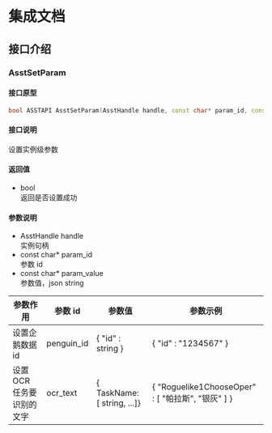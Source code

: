 # 集成文档

## 接口介绍

### AsstSetParam

#### 接口原型

```c++
bool ASSTAPI AsstSetParam(AsstHandle handle, const char* param_id, const char* param_value);
```

#### 接口说明

设置实例级参数

#### 返回值

- bool  
    返回是否设置成功

#### 参数说明

- AsstHandle handle  
    实例句柄
- const char* param_id  
    参数 id
- const char* param_value  
    参数值，json string

| 参数作用 | 参数 id | 参数值 | 参数示例 |
| ------- | ------- | ----- | -------- |
| 设置企鹅数据 id | penguin_id | { "id" : string } | { "id" : "1234567" } |
| 设置 OCR 任务要识别的文字 | ocr_text | { TaskName: [ string, ...]} | { "Roguelike1ChooseOper" : [ "帕拉斯", "银灰" ] } |
